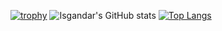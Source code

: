 [![trophy](https://github-profile-trophy.vercel.app/?username=isgandarhasilov)](https://github.com/isgandarhasilov/github-profile-trophy)
![Isgandar's GitHub stats](https://github-readme-stats.vercel.app/api?username=isgandarhasilov&show_icons=true&theme=radical)
[![Top Langs](https://github-readme-stats.vercel.app/api/top-langs/?username=isgandarhasilov&layout=compact)](https://github.com/isgandarhasilov/github-readme-stats)
<!--
### Hi there 👋
**isgandarhasilov/isgandarhasilov** is a ✨ _special_ ✨ repository because its `README.md` (this file) appears on your GitHub profile.

Here are some ideas to get you started:

- 🔭 I’m currently working on ...
- 🌱 I’m currently learning ...
- 👯 I’m looking to collaborate on ...
- 🤔 I’m looking for help with ...
- 💬 Ask me about ...
- 📫 How to reach me: ...
- 😄 Pronouns: ...
- ⚡ Fun fact: ...
-->
